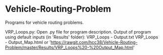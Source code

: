 # Vehicle-Routing-Problem
Programs for vehicle routing problems.

VRP_Loops.py:
Open .py file for program description.
Output of program using default inputs (in 'Results' folder):
  VRP_Loops - Output.txt
  VRP_Loops - Output_Map.html or 'https://rawgit.com/hcc38/Vehicle-Routing-Problem/master/Results/VRP_Loops%20-%20Output_Map.html'
